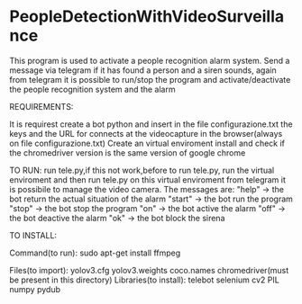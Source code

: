 # PeopleDetectionWithVideoSurveillance
This program is used to activate a people recognition alarm system.
Send a message via telegram if it has found a person and a siren sounds, again from telegram it is possible to run/stop the program and activate/deactivate the people recognition system and the alarm


REQUIREMENTS:

  It is requirest create a bot python and insert in the file configurazione.txt the keys
  and the URL for connects at the videocapture in the browser(always on file configurazione.txt)
  Create an virtual enviroment
  install and check if the chromedriver version is the same version of google chrome


TO RUN:
  run tele.py,if this not work,before to run tele.py, run the virtual enviroment and then run tele.py on this virtual enviroment
  from telegram it is possibile to manage the video camera.
  The messages are:
  "help" -> the bot return the actual situation of the alarm
  "start" -> the bot run the program
  "stop" -> the bot stop the program
  "on" -> the bot active the alarm
  "off" -> the bot deactive the alarm
  "ok" -> the bot block the sirena


TO INSTALL:

   Command(to run):
   	  sudo apt-get install ffmpeg

   Files(to import):
	  yolov3.cfg
	  yolov3.weights
	  coco.names
	  chromedriver(must be present in this directory)
   Libraries(to install):
  	  telebot
  	  selenium
  	  cv2
  	  PIL
  	  numpy
  	  pydub
  	  


  
